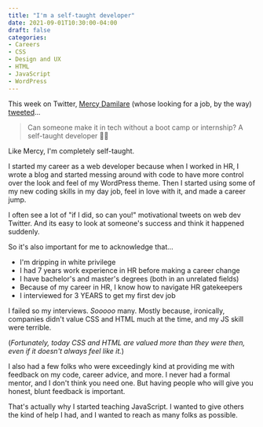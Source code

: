 ```yaml
---
title: "I'm a self-taught developer"
date: 2021-09-01T10:30:00-04:00
draft: false
categories:
- Careers
- CSS
- Design and UX
- HTML
- JavaScript
- WordPress
---
```


This week on Twitter, [Mercy Damilare](https://codewithmercy.netlify.app/) (whose looking for a job, by the way) [tweeted](https://twitter.com/codewithmercy/status/1432405053428670467)...

> Can someone make it in tech without a boot camp or internship? A self-taught developer 👨‍💻

Like Mercy, I'm completely self-taught.

I started my career as a web developer because when I worked in HR, I wrote a blog and started messing around with code to have more control over the look and feel of my WordPress theme. Then I started using some of my new coding skills in my day job, feel in love with it, and made a career jump.

I often see a lot of "if I did, so can you!" motivational tweets on web dev Twitter. And its easy to look at someone's success and think it happened suddenly.

So it's also important for me to acknowledge that...

- I'm dripping in white privilege
- I had 7 years work experience in HR before making a career change
- I have bachelor's and master's degrees (both in an unrelated fields)
- Because of my career in HR, I know how to navigate HR gatekeepers
- I interviewed for 3 YEARS to get my first dev job

I failed so my interviews. _Sooooo_ many. Mostly because, ironically, companies didn't value CSS and HTML much at the time, and my JS skill were terrible.

(_Fortunately, today CSS and HTML are valued more than they were then, even if it doesn't always feel like it._)

I also had a few folks who were exceedingly kind at providing me with feedback on my code, career advice, and more. I never had a formal mentor, and I don't think you need one. But having people who will give you honest, blunt feedback is important.

That's actually why I started teaching JavaScript. I wanted to give others the kind of help I had, and I wanted to reach as many folks as possible.